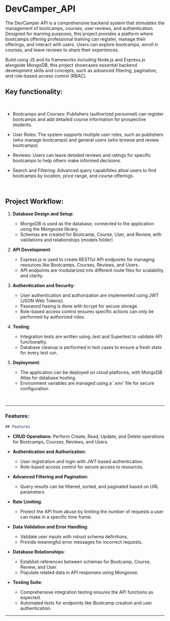 # DevCamper_API

The DevCamper API is a comprehensive backend system that stimulates the management of bootcamps, courses, user reviews, and authentication. Designed for learning purposes, this project provides a platform where bootcamps offering professional training can register, manage their offerings, and interact with users. Users can explore bootcamps, enroll in courses, and leave reviews to share their experiences.

Build using JS and its frameworks including Node.js and Express.js alongside MongoDB, this project showcases essential backend development skills and concepts, such as advanced filtering, pagination, and role-based access control (RBAC).
<br>

## Key functionality:

<br>

- Bootcamps and Courses: Publishers (authorized personnel) can register bootcamps and add detailed course information for prospective students.

- User Roles: The system supports multiple user roles, such as publishers (who manage bootcamps) and general users (who browse and review bootcamps)

- Reviews: Users can leave detailed reviews and ratings for specific bootcamps to help others make informed decisions.

- Search and Filtering: Advanced query capabilities allow users to find bootcamps by location, price range, and course offerings.

<br>

## Project Workflow:

1. **Database Design and Setup**:

   - MongoDB is used as the database, connected to the application using the Mongoose library.
   - Schemas are created for Bootcamp, Course, User, and Review, with validations and relationships (models folder)

2. **API Development**:

   - Express.js is used to create RESTful API endpoints for managing resources like Bootcamps, Courses, Reviews, and Users.
   - API endpoints are modularized into different route files for scalability and clarity.

3. **Authentication and Security**:

   - User authentication and authorization are implemented using JWT (JSON Web Tokens).
   - Password hasing is done with bcrypt for secure storage.
   - Role-based access control ensures specific actions can only be performed by authorized roles.

4. **Testing**:

   - Integration tests are written using Jest and Supertest to validate API functionality.
   - Database cleanup is performed in test cases to ensure a fresh state for every test run.

5. **Deployment**:
   - The application can be deployed on cloud platforms, with MongoDB Atlas for database hosting.
   - Environment variables are managed using a '.env' file for secure configuration.

<br>

---

### Features:

```markdown
## Features
```

- **CRUD Operations**:
  Perform Create, Read, Update, and Delete operations for Bootcamps, Courses, Reviews, and Users.

- **Authentication and Authorization**:

  - User registration and login with JWT-based authentication.
  - Role-based access control for secure access to resources.

- **Advanced Filtering and Pagination**:

  - Query results can be filtered, sorted, and paginated based on URL parameters.

- **Rate Limiting**:

  - Protect the API from abuse by limiting the number of requests a user can make in a specific time frame.

- **Data Validation and Error Handling**:

  - Validate user inputs with robust schema definitions.
  - Provide meaningful error messages for incorrect requests.

- **Database Relationships**:

  - Establish references between schemas for Bootcamp, Course, Review, and User.
  - Populate related data in API responses using Mongoose.

- **Testing Suite**:
  - Comprehensive integration testing ensures the API functions as expected.
  - Automated tests for endpoints like Bootcamp creation and user authentication.

---
